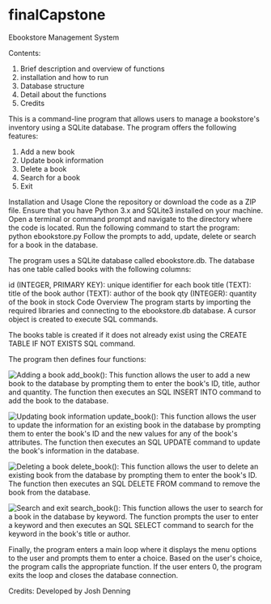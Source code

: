 # finalCapstone
Ebookstore Management System

Contents: 
1. Brief description and overview of functions
2. installation and how to run
3. Database structure
4. Detail about the functions
5. Credits

This is a command-line program that allows users to manage a bookstore's inventory using a SQLite database. The program offers the following features:

1. Add a new book
2. Update book information
3. Delete a book
4. Search for a book
5. Exit

Installation and Usage
Clone the repository or download the code as a ZIP file.
Ensure that you have Python 3.x and SQLite3 installed on your machine.
Open a terminal or command prompt and navigate to the directory where the code is located.
Run the following command to start the program:
python ebookstore.py
Follow the prompts to add, update, delete or search for a book in the database.

The program uses a SQLite database called ebookstore.db. The database has one table called books with the following columns:

id (INTEGER, PRIMARY KEY): unique identifier for each book
title (TEXT): title of the book
author (TEXT): author of the book
qty (INTEGER): quantity of the book in stock
Code Overview
The program starts by importing the required libraries and connecting to the ebookstore.db database. A cursor object is created to execute SQL commands.

The books table is created if it does not already exist using the CREATE TABLE IF NOT EXISTS SQL command.

The program then defines four functions:

![Adding a book](https://user-images.githubusercontent.com/51790499/220880764-29d474b7-4322-4aa3-9a74-394155181511.jpg)
add_book(): This function allows the user to add a new book to the database by prompting them to enter the book's ID, title, author and quantity. The function then executes an SQL INSERT INTO command to add the book to the database.

![Updating book information](https://user-images.githubusercontent.com/51790499/220880821-114ced40-8808-41e5-887c-d6d2efda19ac.jpg)
update_book(): This function allows the user to update the information for an existing book in the database by prompting them to enter the book's ID and the new values for any of the book's attributes. The function then executes an SQL UPDATE command to update the book's information in the database.

![Deleting a book](https://user-images.githubusercontent.com/51790499/220880872-055b073a-c067-49e0-bcbd-1993155ada00.jpg)
delete_book(): This function allows the user to delete an existing book from the database by prompting them to enter the book's ID. The function then executes an SQL DELETE FROM command to remove the book from the database.

![Search and exit](https://user-images.githubusercontent.com/51790499/220880968-a43c3582-6823-499c-a37c-ece8cddf6f4d.jpg)
search_book(): This function allows the user to search for a book in the database by keyword. The function prompts the user to enter a keyword and then executes an SQL SELECT command to search for the keyword in the book's title or author.

Finally, the program enters a main loop where it displays the menu options to the user and prompts them to enter a choice. Based on the user's choice, the program calls the appropriate function. If the user enters 0, the program exits the loop and closes the database connection.

Credits:
Developed by Josh Denning
